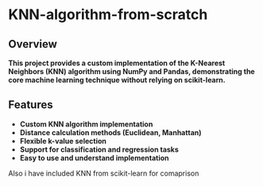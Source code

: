 # KNN-algorithm-from-scratch
## Overview
**This project provides a custom implementation of the K-Nearest Neighbors (KNN) algorithm using NumPy and Pandas, demonstrating the core machine learning technique without relying on scikit-learn.**
## Features
 
-  **Custom KNN algorithm implementation**
-  **Distance calculation methods (Euclidean, Manhattan)**
-  **Flexible k-value selection**
-  **Support for classification and regression tasks**
-  **Easy to use and understand implementation**

Also i have included KNN from scikit-learn for comaprison
